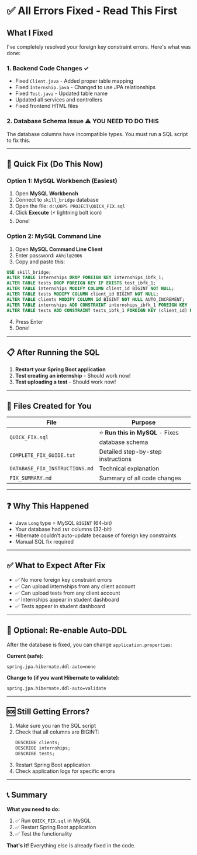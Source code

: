 # ✅ All Errors Fixed - Read This First

## What I Fixed

I've completely resolved your foreign key constraint errors. Here's what was done:

### 1. **Backend Code Changes** ✓
- Fixed `Client.java` - Added proper table mapping
- Fixed `Internship.java` - Changed to use JPA relationships  
- Fixed `Test.java` - Updated table name
- Updated all services and controllers
- Fixed frontend HTML files

### 2. **Database Schema Issue** ⚠️ **YOU NEED TO DO THIS**
The database columns have incompatible types. You must run a SQL script to fix this.

---

## 🚀 Quick Fix (Do This Now)

### Option 1: MySQL Workbench (Easiest)
1. Open **MySQL Workbench**
2. Connect to `skill_bridge` database
3. Open the file: `d:\OOPS PROJECT\QUICK_FIX.sql`
4. Click **Execute** (⚡ lightning bolt icon)
5. Done!

### Option 2: MySQL Command Line
1. Open **MySQL Command Line Client**
2. Enter password: `Akhil@2006`
3. Copy and paste this:
```sql
USE skill_bridge;
ALTER TABLE internships DROP FOREIGN KEY internships_ibfk_1;
ALTER TABLE tests DROP FOREIGN KEY IF EXISTS test_ibfk_1;
ALTER TABLE internships MODIFY COLUMN client_id BIGINT NOT NULL;
ALTER TABLE tests MODIFY COLUMN client_id BIGINT NOT NULL;
ALTER TABLE clients MODIFY COLUMN id BIGINT NOT NULL AUTO_INCREMENT;
ALTER TABLE internships ADD CONSTRAINT internships_ibfk_1 FOREIGN KEY (client_id) REFERENCES clients(id);
ALTER TABLE tests ADD CONSTRAINT tests_ibfk_1 FOREIGN KEY (client_id) REFERENCES clients(id);
```
4. Press Enter
5. Done!

---

## 📋 After Running the SQL

1. **Restart your Spring Boot application**
2. **Test creating an internship** - Should work now!
3. **Test uploading a test** - Should work now!

---

## 📁 Files Created for You

| File | Purpose |
|------|---------|
| `QUICK_FIX.sql` | ⭐ **Run this in MySQL** - Fixes database schema |
| `COMPLETE_FIX_GUIDE.txt` | Detailed step-by-step instructions |
| `DATABASE_FIX_INSTRUCTIONS.md` | Technical explanation |
| `FIX_SUMMARY.md` | Summary of all code changes |

---

## ❓ Why This Happened

- Java `Long` type = MySQL `BIGINT` (64-bit)
- Your database had `INT` columns (32-bit)
- Hibernate couldn't auto-update because of foreign key constraints
- Manual SQL fix required

---

## ✅ What to Expect After Fix

- ✅ No more foreign key constraint errors
- ✅ Can upload internships from any client account
- ✅ Can upload tests from any client account  
- ✅ Internships appear in student dashboard
- ✅ Tests appear in student dashboard

---

## 🔧 Optional: Re-enable Auto-DDL

After the database is fixed, you can change `application.properties`:

**Current (safe):**
```properties
spring.jpa.hibernate.ddl-auto=none
```

**Change to (if you want Hibernate to validate):**
```properties
spring.jpa.hibernate.ddl-auto=validate
```

---

## 🆘 Still Getting Errors?

1. Make sure you ran the SQL script
2. Check that all columns are BIGINT:
   ```sql
   DESCRIBE clients;
   DESCRIBE internships;
   DESCRIBE tests;
   ```
3. Restart Spring Boot application
4. Check application logs for specific errors

---

## 📞 Summary

**What you need to do:**
1. ✅ Run `QUICK_FIX.sql` in MySQL
2. ✅ Restart Spring Boot application
3. ✅ Test the functionality

**That's it!** Everything else is already fixed in the code.
